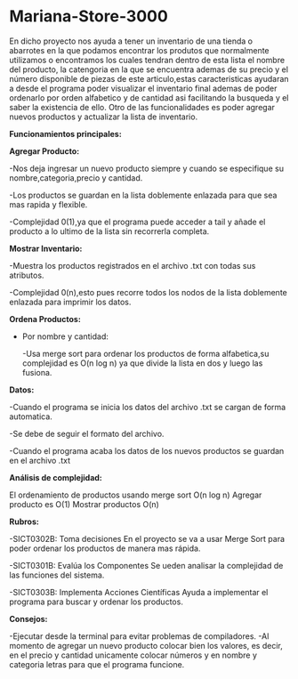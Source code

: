 # Mariana-Store-3000

En dicho proyecto nos ayuda a tener un inventario de una tienda o abarrotes en la que podamos encontrar los produtos que normalmente utilizamos o encontramos los cuales tendran dentro de esta lista el nombre del producto, la catengoria en la que se encuentra ademas de su precio y el  número disponible de piezas de este articulo,estas caracteristicas ayudaran a desde el programa poder visualizar el inventario final ademas de poder ordenarlo por orden alfabetico y de cantidad asi facilitando la busqueda y el saber la existencia de ello.
Otro de las funcionalidades es poder agregar nuevos productos y actualizar la lista de inventario.


**Funcionamientos principales:**

**Agregar Producto:**

-Nos deja ingresar un nuevo producto siempre y cuando se especifique su nombre,categoria,precio y cantidad.

-Los productos se guardan en la lista doblemente enlazada para que sea mas rapida y flexible.

-Complejidad 0(1),ya que el programa puede acceder a tail y añade el producto a lo ultimo de la lista sin recorrerla completa.


**Mostrar Inventario:**

-Muestra los productos registrados en el archivo .txt con todas sus atributos.

-Complejidad 0(n),esto pues recorre todos los nodos de la lista doblemente enlazada para imprimir los datos.

**Ordena Productos:**

- Por nombre y cantidad:
  
   -Usa merge sort para ordenar los productos de forma alfabetica,su  complejidad es O(n log n) ya que divide la lista en dos y luego las fusiona.

**Datos:**

-Cuando el programa se inicia los datos del archivo .txt se cargan de forma automatica.

-Se debe de seguir el formato del archivo.

-Cuando el programa acaba los datos de los nuevos productos se guardan en el archivo .txt

**Análisis de complejidad:**

El ordenamiento de productos usando merge sort O(n log n)
Agregar producto es O(1)
Mostrar productos O(n)

**Rubros:**

-SICT0302B: Toma decisiones
En el proyecto se va a usar Merge Sort para poder ordenar los productos de manera mas rápida.

-SICT0301B: Evalúa los Componentes
Se ueden analisar la complejidad de las funciones del sistema.

-SICT0303B: Implementa Acciones Científicas
Ayuda a implementar el programa para buscar y ordenar los productos.

**Consejos:**

-Ejecutar desde la terminal para evitar problemas de compiladores.
-Al momento de agregar un nuevo producto colocar bien los valores, es decir, en el precio y cantidad unicamente colocar números y en nombre y categoria letras para que el programa funcione.
